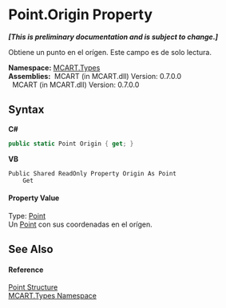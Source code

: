 # Point.Origin Property 
 _**\[This is preliminary documentation and is subject to change.\]**_

Obtiene un punto en el orígen. Este campo es de solo lectura.

**Namespace:**&nbsp;<a href="c5168ca1-3831-8d0b-91b8-6ec8e54f9c51">MCART.Types</a><br />**Assemblies:**&nbsp;&nbsp;MCART (in MCART.dll) Version: 0.7.0.0<br />&nbsp;&nbsp;MCART (in MCART.dll) Version: 0.7.0.0<br />

## Syntax

**C#**<br />
``` C#
public static Point Origin { get; }
```

**VB**<br />
``` VB
Public Shared ReadOnly Property Origin As Point
	Get
```


#### Property Value
Type: <a href="96c52a46-15c7-62ef-5b7a-5371b8695e0d">Point</a><br />Un <a href="96c52a46-15c7-62ef-5b7a-5371b8695e0d">Point</a> con sus coordenadas en el orígen.

## See Also


#### Reference
<a href="96c52a46-15c7-62ef-5b7a-5371b8695e0d">Point Structure</a><br /><a href="c5168ca1-3831-8d0b-91b8-6ec8e54f9c51">MCART.Types Namespace</a><br />